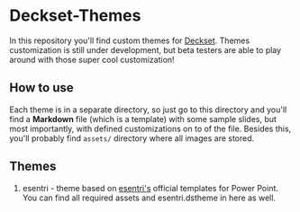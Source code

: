 # Deckset-Themes

In this repository you'll find custom themes for [Deckset](https://www.decksetapp.com).
Themes customization is still under development, but beta testers are able to play around with those super cool customization!

## How to use

Each theme is in a separate directory, so just go to this directory and you'll find a **Markdown** file (which is a template) with some sample slides, but most importantly, with defined customizations on to of the file.
Besides this, you'll probably find `assets/` directory where all images are stored.


## Themes

1. esentri - theme based on [esentri's](https://esentri.com/) official templates for Power Point. You can find all required assets and esentri.dstheme in here as well.
